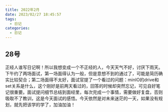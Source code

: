 ```yaml
---
title: 2022年2月
date: 2023/02/27 18:45:57
tags:
  - 日记
categories:
  - 日记
---
```


## 28号

正经人谁写日记啊！所以我想变成一个不正经的人，今天天气不好，讨厌下雨天。下午约了两场面试，第一场面得认为一般，但是意想不到的通过了，可能是简历确实比较契合；第二场面得不太好，面试官提了一个看过的问题：minIO的drive和set关系是什么，这个刚好是前两天看过的，回答的时候却突然忘记，可见自好笔记很重要。面试提问细节总结到面经里，每次完成一个事情，需要做好复盘，否则吸取不了教训，这是今天面试的感悟。今天依然是对未来迷茫的一天，如果没有规划，就先把该学的学了，加油加油！

